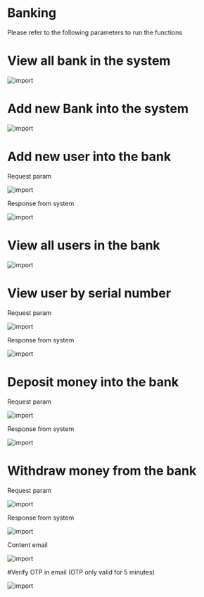 # Banking

Please refer to the following parameters to run the functions

# View all bank in the system

![import](https://github.com/caolehuudang/Banking-Simulator/blob/master/docs/getAllBanks.png)

# Add new Bank into the system

![import](https://github.com/caolehuudang/Banking-Simulator/blob/master/docs/addNewBank.png)

# Add new user into the bank

Request param

![import](https://github.com/caolehuudang/Banking-Simulator/blob/master/docs/requestAddNewUser.png)

Response from system

![import](https://github.com/caolehuudang/Banking-Simulator/blob/master/docs/responseAddNewUser.png)

# View all users in the bank

![import](https://github.com/caolehuudang/Banking-Simulator/blob/master/docs/getAllAccount.png)

# View user by serial number

Request param

![import](https://github.com/caolehuudang/Banking-Simulator/blob/master/docs/requestGetUserBySerial.png)

Response from system

![import](https://github.com/caolehuudang/Banking-Simulator/blob/master/docs/responseGetUserBySerial.png)

# Deposit money into the bank

Request param

![import](https://github.com/caolehuudang/Banking-Simulator/blob/master/docs/requestDeposit.png)

Response from system

![import](https://github.com/caolehuudang/Banking-Simulator/blob/master/docs/responseDeposit.png)

# Withdraw money from the bank

Request param

![import](https://github.com/caolehuudang/Banking-Simulator/blob/master/docs/requestWithdraw.png)

Response from system

![import](https://github.com/caolehuudang/Banking-Simulator/blob/master/docs/responseWithdraw.png)

Content email

![import](https://github.com/caolehuudang/Banking-Simulator/blob/master/docs/contentEmail.png)

#Verify OTP in email (OTP only valid for 5 minutes)

![import](https://github.com/caolehuudang/Banking-Simulator/blob/master/docs/verifyOTP.png)
